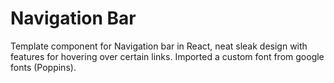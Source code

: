 # Navigation Bar

Template component for Navigation bar in React, neat sleak design with features for hovering over certain links.
Imported a custom font from google fonts (Poppins).
